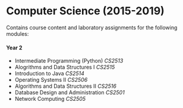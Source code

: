 # Computer Science (2015-2019)

Contains course content and laboratory assignments for the following modules:

#### Year 2

- Intermediate Programming (Python) *CS2513*
- Alogrithms and Data Structures I *CS2515*
- Introduction to Java *CS2514*
- Operating Systems II *CS2506*
- Algorithms and Data Structures II *CS2516*
- Database Design and Administration *CS2501*
- Network Computing *CS2505*
